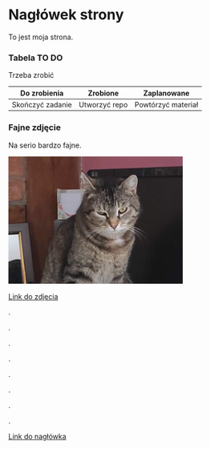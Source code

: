 # Nagłówek strony

To jest moja strona. 

### Tabela TO DO

Trzeba zrobić

|Do zrobienia|Zrobione|Zaplanowane|
|:----------:|:------:|:---------:|
|Skończyć zadanie|Utworzyć repo|Powtórzyć materiał|

### Fajne zdjęcie

Na serio bardzo fajne.

![a cat](IMG_0795.1.PNG)

[Link do zdjęcia](IMG_0795.1.PNG)

.

.

.

.

.

.

.

.

[Link do nagłówka](#nagłówek-strony)
